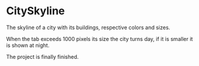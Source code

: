# CitySkyline
The skyline of a city with its buildings, respective colors and sizes.

When the tab exceeds 1000 pixels its size the city turns day, if it is smaller it is shown at night.

The project is finally finished.
